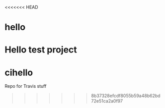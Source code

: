 <<<<<<< HEAD
# hello
Hello test project
=======
# cihello
Repo for Travis stuff
>>>>>>> 8b37328efcdf8055b59a48b62bd72e51ca2a0f97
